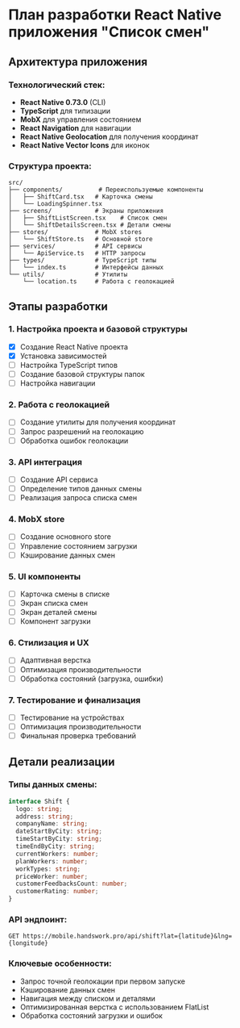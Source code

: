 # План разработки React Native приложения "Список смен"

## Архитектура приложения

### Технологический стек:
- **React Native 0.73.0** (CLI)
- **TypeScript** для типизации
- **MobX** для управления состоянием
- **React Navigation** для навигации
- **React Native Geolocation** для получения координат
- **React Native Vector Icons** для иконок

### Структура проекта:
```
src/
├── components/          # Переиспользуемые компоненты
│   ├── ShiftCard.tsx   # Карточка смены
│   └── LoadingSpinner.tsx
├── screens/            # Экраны приложения
│   ├── ShiftListScreen.tsx    # Список смен
│   └── ShiftDetailsScreen.tsx # Детали смены
├── stores/             # MobX stores
│   └── ShiftStore.ts   # Основной store
├── services/           # API сервисы
│   └── ApiService.ts   # HTTP запросы
├── types/              # TypeScript типы
│   └── index.ts        # Интерфейсы данных
└── utils/              # Утилиты
    └── location.ts     # Работа с геолокацией
```

## Этапы разработки

### 1. Настройка проекта и базовой структуры
- [x] Создание React Native проекта
- [x] Установка зависимостей
- [ ] Настройка TypeScript типов
- [ ] Создание базовой структуры папок
- [ ] Настройка навигации

### 2. Работа с геолокацией
- [ ] Создание утилиты для получения координат
- [ ] Запрос разрешений на геолокацию
- [ ] Обработка ошибок геолокации

### 3. API интеграция
- [ ] Создание API сервиса
- [ ] Определение типов данных смены
- [ ] Реализация запроса списка смен

### 4. MobX store
- [ ] Создание основного store
- [ ] Управление состоянием загрузки
- [ ] Кэширование данных смен

### 5. UI компоненты
- [ ] Карточка смены в списке
- [ ] Экран списка смен
- [ ] Экран деталей смены
- [ ] Компонент загрузки

### 6. Стилизация и UX
- [ ] Адаптивная верстка
- [ ] Оптимизация производительности
- [ ] Обработка состояний (загрузка, ошибки)

### 7. Тестирование и финализация
- [ ] Тестирование на устройствах
- [ ] Оптимизация производительности
- [ ] Финальная проверка требований

## Детали реализации

### Типы данных смены:
```typescript
interface Shift {
  logo: string;
  address: string;
  companyName: string;
  dateStartByCity: string;
  timeStartByCity: string;
  timeEndByCity: string;
  currentWorkers: number;
  planWorkers: number;
  workTypes: string;
  priceWorker: number;
  customerFeedbacksCount: number;
  customerRating: number;
}
```

### API эндпоинт:
```
GET https://mobile.handswork.pro/api/shift?lat={latitude}&lng={longitude}
```

### Ключевые особенности:
- Запрос точной геолокации при первом запуске
- Кэширование данных смен
- Навигация между списком и деталями
- Оптимизированная верстка с использованием FlatList
- Обработка состояний загрузки и ошибок
